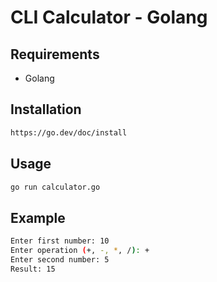 # CLI Calculator - Golang

## Requirements

- Golang

## Installation

```bash
https://go.dev/doc/install
```

## Usage

```bash
go run calculator.go
```

## Example

```bash
Enter first number: 10
Enter operation (+, -, *, /): +
Enter second number: 5
Result: 15
```
